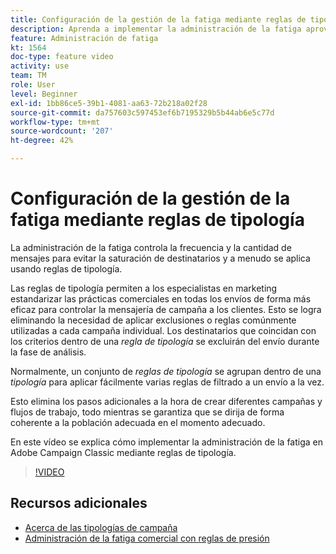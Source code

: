 ```yaml
---
title: Configuración de la gestión de la fatiga mediante reglas de tipología en Adobe Campaign Classic
description: Aprenda a implementar la administración de la fatiga aprovechando las reglas de tipología.
feature: Administración de fatiga
kt: 1564
doc-type: feature video
activity: use
team: TM
role: User
level: Beginner
exl-id: 1bb86ce5-39b1-4081-aa63-72b218a02f28
source-git-commit: da757603c597453ef6b7195329b5b44ab6e5c77d
workflow-type: tm+mt
source-wordcount: '207'
ht-degree: 42%

---
```


# Configuración de la gestión de la fatiga mediante reglas de tipología

La administración de la fatiga controla la frecuencia y la cantidad de mensajes para evitar la saturación de destinatarios y a menudo se aplica usando reglas de tipología.

Las reglas de tipología permiten a los especialistas en marketing estandarizar las prácticas comerciales en todas los envíos de forma más eficaz para controlar la mensajería de campaña a los clientes. Esto se logra eliminando la necesidad de aplicar exclusiones o reglas comúnmente utilizadas a cada campaña individual. Los destinatarios que coincidan con los criterios dentro de una *regla de tipología* se excluirán del envío durante la fase de análisis.

Normalmente, un conjunto de *reglas de tipología* se agrupan dentro de una *tipología* para aplicar fácilmente varias reglas de filtrado a un envío a la vez.

Esto elimina los pasos adicionales a la hora de crear diferentes campañas y flujos de trabajo, todo mientras se garantiza que se dirija de forma coherente a la población adecuada en el momento adecuado.

En este vídeo se explica cómo implementar la administración de la fatiga en Adobe Campaign Classic mediante reglas de tipología.

>[!VIDEO](https://video.tv.adobe.com/v/25090?quality=12)

## Recursos adicionales

* [Acerca de las tipologías de campaña](https://docs.adobe.com/content/help/en/campaign-classic/using/orchestrating-campaigns/campaign-optimization/about-campaign-typologies.html)
* [Administración de la fatiga comercial con reglas de presión](https://docs.adobe.com/content/help/en/campaign-classic/using/orchestrating-campaigns/campaign-optimization/pressure-rules.html)
